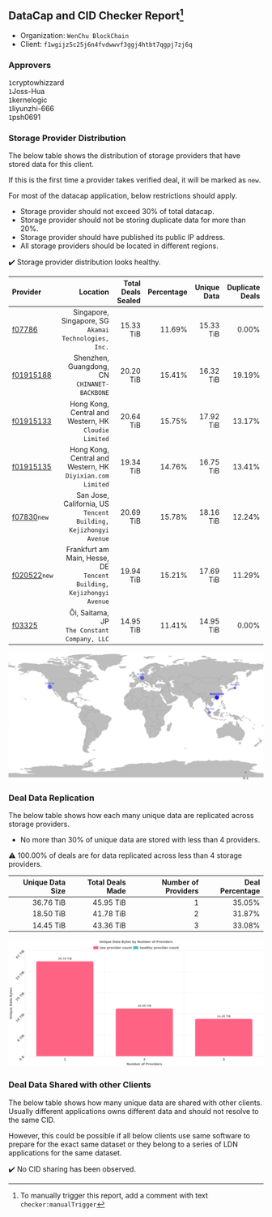 ## DataCap and CID Checker Report[^1]
 - Organization: `WenChu BlockChain`
 - Client: `f1wgijz5c25j6n4fvdwwvf3ggj4htbt7qgpj7zj6q`
### Approvers
`1`cryptowhizzard<br/>`1`Joss-Hua<br/>`1`kernelogic<br/>`1`liyunzhi-666<br/>`1`psh0691

### Storage Provider Distribution
The below table shows the distribution of storage providers that have stored data for this client.

If this is the first time a provider takes verified deal, it will be marked as `new`.

For most of the datacap application, below restrictions should apply.
 - Storage provider should not exceed 30% of total datacap.
 - Storage provider should not be storing duplicate data for more than 20%.
 - Storage provider should have published its public IP address.
 - All storage providers should be located in different regions.

✔️ Storage provider distribution looks healthy.

| Provider                                                |                                                                Location | Total Deals Sealed | Percentage | Unique Data | Duplicate Deals |
| :------------------------------------------------------ | ----------------------------------------------------------------------: | -----------------: | ---------: | ----------: | --------------: |
| [f07786](https://filfox.info/en/address/f07786)         |                Singapore, Singapore, SG<br/>`Akamai Technologies, Inc.` |          15.33 TiB |     11.69% |   15.33 TiB |           0.00% |
| [f01915188](https://filfox.info/en/address/f01915188)   |                         Shenzhen, Guangdong, CN<br/>`CHINANET-BACKBONE` |          20.20 TiB |     15.41% |   16.32 TiB |          19.19% |
| [f01915133](https://filfox.info/en/address/f01915133)   |                Hong Kong, Central and Western, HK<br/>`Cloudie Limited` |          20.64 TiB |     15.75% |   17.92 TiB |          13.17% |
| [f01915135](https://filfox.info/en/address/f01915135)   |           Hong Kong, Central and Western, HK<br/>`Diyixian.com Limited` |          19.34 TiB |     14.76% |   16.75 TiB |          13.41% |
| [f07830](https://filfox.info/en/address/f07830)`new`    |     San Jose, California, US<br/>`Tencent Building, Kejizhongyi Avenue` |          20.69 TiB |     15.78% |   18.16 TiB |          12.24% |
| [f020522](https://filfox.info/en/address/f020522)`new`  | Frankfurt am Main, Hesse, DE<br/>`Tencent Building, Kejizhongyi Avenue` |          19.94 TiB |     15.21% |   17.69 TiB |          11.29% |
| [f03325](https://filfox.info/en/address/f03325)         |                         Ōi, Saitama, JP<br/>`The Constant Company, LLC` |          14.95 TiB |     11.41% |   14.95 TiB |           0.00% |

![Provider Distribution](https://raw.githubusercontent.com/data-preservation-programs/filplus-checker-assets/main/filecoin-project/filecoin-plus-large-datasets/issues/1213/1675404874891.png)
### Deal Data Replication
The below table shows how each many unique data are replicated across storage providers.
- No more than 30% of unique data are stored with less than 4 providers.

⚠️ 100.00% of deals are for data replicated across less than 4 storage providers.

| Unique Data Size | Total Deals Made | Number of Providers | Deal Percentage |
| ---------------: | ---------------: | ------------------: | --------------: |
|        36.76 TiB |        45.95 TiB |                   1 |          35.05% |
|        18.50 TiB |        41.78 TiB |                   2 |          31.87% |
|        14.45 TiB |        43.36 TiB |                   3 |          33.08% |

![Replication Distribution](https://raw.githubusercontent.com/data-preservation-programs/filplus-checker-assets/main/filecoin-project/filecoin-plus-large-datasets/issues/1213/1675404875788.png)
### Deal Data Shared with other Clients
The below table shows how many unique data are shared with other clients.
Usually different applications owns different data and should not resolve to the same CID.

However, this could be possible if all below clients use same software to prepare for the exact same dataset or they belong to a series of LDN applications for the same dataset.

✔️ No CID sharing has been observed.

[^1]: To manually trigger this report, add a comment with text `checker:manualTrigger`
